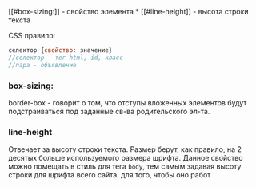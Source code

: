 [[#box-sizing:]] - свойство элемента *
[[#line-height]] - высота строки текста

CSS правило:
```js
селектор {свойство: значение}
//селектор - тег html, id, класс
//пара - объявление
```
### box-sizing: 
border-box - говорит о том, что отступы вложенных элементов будут подстраиваться под заданные св-ва родительского эл-та.
### line-height
Отвечает за высоту строки текста. Размер берут, как правило, на 2 десятых больше используемого размера шрифта. Данное свойство можно помещать в стиль для тега `body`, тем самым задавая высоту строки для шрифта всего сайта. для того, чтобы оно работ


